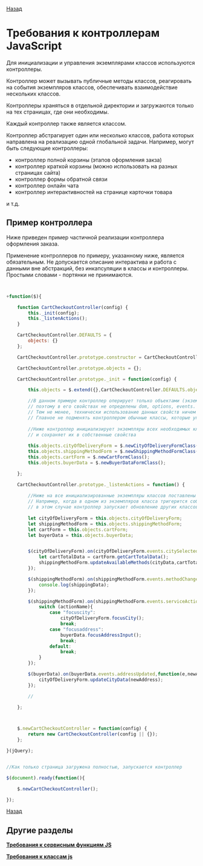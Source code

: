 [Назад](../javascript-requirements.md)

# Требования к контроллерам JavaScript

Для инициализации и управления экземплярами классов используются контроллеры.

Контроллер может вызывать публичные методы классов, реагировать на события экземпляров классов, обеспечивать взаимодействие нескольких классов.

Контроллеры храняться в отдельной директории и загружаются только на тех страницах, где они необходимы.

Каждый контроллер также является классом.

Контроллер абстрагирует один или несколько классов, работа которых направлена на реализацию одной глобальной задачи.
Например, могут быть следующие контроллеры:

- контроллер полной корзины (этапов оформления закза)
- контроллер краткой корзины (можно использовать на разных страницах сайта)
- контроллер формы обратной связи
- контроллер онлайн чата
- контроллер интерактивностей на странице карточки товара

и т.д.

## Пример контроллера

Ниже приведен пример частичной реализации контроллера оформления заказа.

Применение контроллеров по примеру, указанному ниже, является обязательным. Не допускается описание интерактива и работа с данными вне абстракций, без инкапсуляции в классы и контроллеры. Простыми словами - портянки не принимаются.

```js


+function($){

    function CartCheckoutController(config) {
        this._init(config);
        this._listenActions();
    }

    CartCheckoutController.DEFAULTS = {
        objects: {}
    };

    CartCheckoutController.prototype.constructor = CartCheckoutController;

    CartCheckoutController.prototype.objects = {};

    CartCheckoutController.prototype._init = function(config) {

        this.objects = $.extend({},CartCheckoutController.DEFAULTS.objects,config.objects);

        //В данном примере контроллер оперирует только объектами (экземплярами классов), 
        // поэтому в его свойствах не определены dom, options, events.
        // Тем не менее, технически использование данных свойств ничем не ограничены.
        // Главное не подменять контроллером обычные классы, которые управляют элементами DOM
        
        //Ниже контроллер инициализирует экземпляры всех необходимых классов
        // и сохраняет их в собственные свойства
        
        this.objects.cityOfDeliveryForm = $.newCityOfDeliveryFormClass();
        this.objects.shippingMethodForm = $.newShippingMethodFormClass();
        this.objects.cartForm = $.newCartFormClass();
        this.objects.buyerData = $.newBuyerDataFormClass();

    };

    CartCheckoutController.prototype._listenActions = function() {
        
        //Ниже на все инициализированные экземпляры классов поставлены слушатели событий.
        // Например, когда в одном из экземпляров класса тригерится событие обновления адреса,
        // в этом случае контроллер запускает обновление других классов, передавая в них обновленные данные (newAddress)
        
        let cityOfDeliveryForm = this.objects.cityOfDeliveryForm;
        let shippingMethodForm = this.objects.shippingMethodForm;
        let cartForm = this.objects.cartForm;
        let buyerData = this.objects.buyerData;


        $(cityOfDeliveryForm).on(cityOfDeliveryForm.events.citySelected,function(e,cityData){
            let cartTotalData = cartForm.getCartTotalData();
            shippingMethodForm.updateAvailableMethods(cityData,cartTotalData);
        });

        $(shippingMethodForm).on(shippingMethodForm.events.methodChanged,function(e,shippingData){
            console.log(shippingData);
        });

        $(shippingMethodForm).on(shippingMethodForm.events.serviceAction,function(e,actionName){
            switch (actionName){
                case "focuscity":
                    cityOfDeliveryForm.focusCity();
                    break;
                case "focusaddress":
                    buyerData.focusAddressInput();
                    break;
                default:
                    break;
            }
        });

        $(buyerData).on(buyerData.events.addressUpdated,function(e,newAddress){
            cityOfDeliveryForm.updateCityData(newAddress);
        });

        //

    };



    $.newCartCheckoutController = function(config) {
        return new CartCheckoutController(config || {});
    };

}(jQuery);


//Как только страница загружена полностью, запускается контроллер

$(document).ready(function(){

    $.newCartCheckoutController();

});


```

[Назад](../javascript-requirements.md)

## Другие разделы

[**Требования к сервисным функциям JS**](service-functions.md)
 
[**Требования к классам js**](class.md)
 